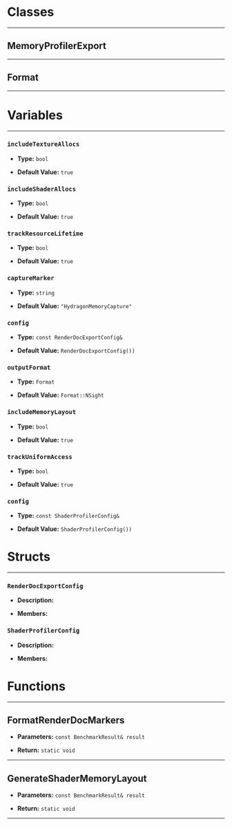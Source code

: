 # Classes
---

## MemoryProfilerExport
---



## Format
---




# Variables
---

### `includeTextureAllocs`

- **Type:** `bool`

- **Default Value:** `true`



### `includeShaderAllocs`

- **Type:** `bool`

- **Default Value:** `true`



### `trackResourceLifetime`

- **Type:** `bool`

- **Default Value:** `true`



### `captureMarker`

- **Type:** `string`

- **Default Value:** `"HydragonMemoryCapture"`



### `config`

- **Type:** `const RenderDocExportConfig&`

- **Default Value:** `RenderDocExportConfig())`



### `outputFormat`

- **Type:** `Format`

- **Default Value:** `Format::NSight`



### `includeMemoryLayout`

- **Type:** `bool`

- **Default Value:** `true`



### `trackUniformAccess`

- **Type:** `bool`

- **Default Value:** `true`



### `config`

- **Type:** `const ShaderProfilerConfig&`

- **Default Value:** `ShaderProfilerConfig())`




# Structs
---

### `RenderDocExportConfig`

- **Description:** 

- **Members:**



### `ShaderProfilerConfig`

- **Description:** 

- **Members:**




# Functions
---

## FormatRenderDocMarkers



- **Parameters:** `const BenchmarkResult& result`

- **Return:** `static void`

---

## GenerateShaderMemoryLayout



- **Parameters:** `const BenchmarkResult& result`

- **Return:** `static void`

---
